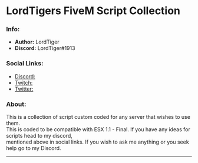 # LordTigers FiveM Script Collection

### Info:
- **Author:** LordTiger
- **Discord:** LordTiger#1913

### Social Links:
- [Discord:](https://discord.gg/6qkYQ94dBQ)
- [Twitch:](https://www.twitch.tv/mlordtiger)
- [Twitter:](https://twitter.com/MLordTiger)

### About:
This is a collection of script custom coded for any server that wishes to use them.  
This is coded to be compatible with ESX 1.1 - Final. If you have any ideas for scripts head to my discord,  
mentioned above in social links. If you wish to ask me anything or you seek help go to my Discord.
 
---


